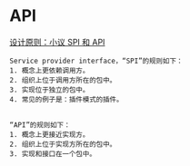 # API

[设计原则：小议 SPI 和 API]("http://www.cnblogs.com/happyframework/p/3325560.html")

	Service provider interface，“SPI”的规则如下：
	1. 概念上更依赖调用方。
	2. 组织上位于调用方所在的包中。
	3. 实现位于独立的包中。
	4. 常见的例子是：插件模式的插件。
	
	
	“API”的规则如下：
	1. 概念上更接近实现方。
	2. 组织上位于实现方所在的包中。
	3. 实现和接口在一个包中。
